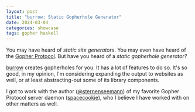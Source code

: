 ```yaml
---
layout: post
title: "burrow: Static Gopherhole Generator"
date: 2024-03-04
categories: showcase
tags: gopher haskell
---
```


You may have heard of *static site generators*. You may even have heard of the [Gopher Protocol](https://en.wikipedia.org/wiki/Gopher_(protocol)). But have you heard of a *static gopherhole generator?*

[burrow](https://github.com/someodd/burrow) creates gopherholes for you. It has
a lot of features to do so. It's so good, in my opinion, I'm considering
expanding the output to websites as well, or at least abstracting-out some of
its library components.

I got to work with the author
([@sternenseemann](https://github.com/sternenseemann)) of my favorite Gopher
Protocol server daemon
([spacecookie](https://github.com/sternenseemann/spacecookie)), who I believe I
have worked with on other matters as well.
